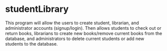 # studentLibrary
This program will allow the users to create student, librarian, and administrator accounts (signup/login). Then allows students to check out or return books, librarians to create new books/remove current books from the database, and administrators to delete current students or add new students to the database.
